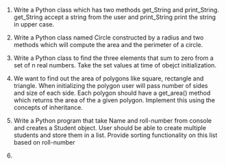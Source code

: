 
1. Write a Python class which has two methods get_String and print_String. get_String accept a string from the user and     print_String print the string in upper case.

2. Write a Python class named Circle constructed by a radius and two methods which will compute the area and the perimeter of a circle.

3. Write a Python class to find the three elements that sum to zero from a set of n real numbers. Take the set values at time of obejct initialization.

4. We want to find out the area of polygons like square, rectangle and triangle. When initializing the polygon user will pass number of sides and size of each side. Each polygon should have a get_area() method which returns the area of the a given polygon. Implement this using the concepts of inheritance.

5. Write a Python program that take Name and roll-number from console and creates a Student object. User should be able to create multiple students and store them in a list. Provide sorting functionality on this list based on roll-number

6. 

